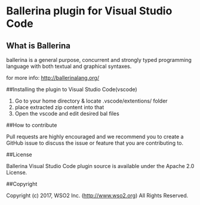 # Ballerina plugin for Visual Studio Code

## What is Ballerina

ballerina is a general purpose, concurrent and strongly typed
programming language with both textual and graphical syntaxes.

for more info: http://ballerinalang.org/


##Installing the plugin to Visual Studio Code(vscode)

1. Go to your home directory & locate .vscode/extentions/ folder
2. place extracted zip content into that
3. Open the vscode and edit desired bal files

##How to contribute

Pull requests are highly encouraged and we recommend you to create a GitHub issue
to discuss the issue or feature that you are contributing to.

##License

Ballerina Visual Studio Code plugin source is available under the Apache 2.0 License.

##Copyright

Copyright (c) 2017, WSO2 Inc. (http://www.wso2.org) All Rights Reserved.
